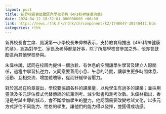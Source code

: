 ```yaml
---
layout: post
title: 新界校長會鼓勵區內學校參與《4Rs精神健康約章》
date: 2024-04-12 18:32:01.000000000 +08:00
link: https://news.rthk.hk/rthk/ch/component/k2/1748647-20240412.htm
categories: rthk
---
```


新界校長會主席、鳳溪第一小學校長朱偉林表示，支持教育局推出《4Rs精神健康約章》，認為對學生、家長及老師都是好事，除了所屬學校會參加之外，他亦會鼓勵區內其他學校參與。

朱偉林說，認同在校園內提供一個放鬆、有休息的空間讓學生學習及建立人際關係，過程中學習抗逆力，又同意要善用小息、午息的時間，讓學生更多時間休息、活動、互相交流、增加體魄等，從而紓緩學習壓力。

對於當局在約章提出，學校要協調各科的課業量，以免學生有過多的課業；並採用靈活及多元評估模式代替傳統的紙筆測考、減少默書和測考次數。朱偉林指出，香港是考試主導的城市，會不斷增加學生的壓力，他認同需要改變考試文化，以多元方式評估不同能力、性格的學生，讓他們的能力得以發揮，並獲得成功感。
